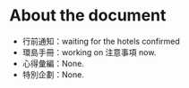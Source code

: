 # About the document

* 行前通知：waiting for the hotels confirmed
* 環島手冊：working on 注意事項 now.
* 心得彙編：None.
* 特別企劃：None.
